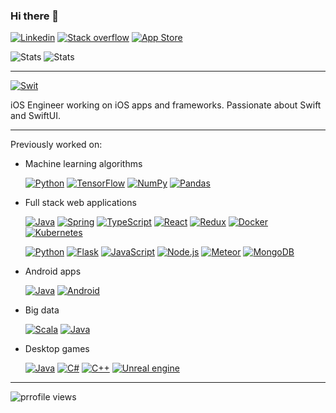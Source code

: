 ### Hi there 👋

[![Linkedin](https://img.shields.io/badge/linkedin-%230077B5.svg?&style=for-the-badge&logo=linkedin&logoColor=white)](https://linkedin.com/in/pawel-wiszenko/)
[![Stack overflow](https://img.shields.io/badge/-Stack%20overflow-FE7A16?style=for-the-badge&logo=stack-overflow&logoColor=white)](https://stackoverflow.com/users/8697793/pawello2222)
[![App Store](https://img.shields.io/badge/App_Store-0D96F6?style=for-the-badge&logo=app-store&logoColor=white)](https://apps.apple.com/pl/developer/pawel-wiszenko/id1221075218/)

![Stats](https://github-readme-stats.vercel.app/api?username=pawello2222&show_icons=true&theme=radical&hide=contribs&count_private=true&line_height=24)
![Stats](https://github-readme-stats.vercel.app/api/top-langs?username=pawello2222&theme=radical&layout=compact&langs_count=7&hide=html,css,prolog,c)

---
[![Swit](https://img.shields.io/badge/swift-%23FA7343.svg?&style=for-the-badge&logo=swift&logoColor=white)](https://github.com/pawello2222/)

iOS Engineer working on iOS apps and frameworks. Passionate about Swift and SwiftUI.

---


Previously worked on:

- Machine learning algorithms

  [![Python](https://img.shields.io/badge/python%20-%2314354C.svg?&style=for-the-badge&logo=python&logoColor=white)](https://github.com/pawello2222/)
[![TensorFlow](https://img.shields.io/badge/TensorFlow%20-%23FF6F00.svg?&style=for-the-badge&logo=TensorFlow&logoColor=white)](https://github.com/pawello2222/)
[![NumPy](https://img.shields.io/badge/numpy%20-%23013243.svg?&style=for-the-badge&logo=numpy&logoColor=white)](https://github.com/pawello2222/)
[![Pandas](https://img.shields.io/badge/pandas%20-%23150458.svg?&style=for-the-badge&logo=pandas&logoColor=white)](https://github.com/pawello2222/)

- Full stack web applications

  [![Java](https://img.shields.io/badge/java-%23ED8B00.svg?&style=for-the-badge&logo=java&logoColor=white)](https://github.com/pawello2222/)
[![Spring](https://img.shields.io/badge/spring%20-%236DB33F.svg?&style=for-the-badge&logo=spring&logoColor=white)](https://github.com/pawello2222/)
[![TypeScript](https://img.shields.io/badge/typescript%20-%23007ACC.svg?&style=for-the-badge&logo=typescript&logoColor=white)](https://github.com/pawello2222/)
[![React](https://img.shields.io/badge/react%20-%2320232a.svg?&style=for-the-badge&logo=react&logoColor=%2361DAFB)](https://github.com/pawello2222/)
[![Redux](https://img.shields.io/badge/redux%20-%23593d88.svg?&style=for-the-badge&logo=redux&logoColor=white)](https://github.com/pawello2222/)
[![Docker](https://img.shields.io/badge/docker%20-%230db7ed.svg?&style=for-the-badge&logo=docker&logoColor=white)](https://github.com/pawello2222/)
[![Kubernetes](https://img.shields.io/badge/kubernetes%20-%23326ce5.svg?&style=for-the-badge&logo=kubernetes&logoColor=white)](https://github.com/pawello2222/)

  [![Python](https://img.shields.io/badge/python%20-%2314354C.svg?&style=for-the-badge&logo=python&logoColor=white)](https://github.com/pawello2222/)
[![Flask](https://img.shields.io/badge/flask%20-%23000.svg?&style=for-the-badge&logo=flask&logoColor=white)](https://github.com/pawello2222/)
[![JavaScript](https://img.shields.io/badge/javascript%20-%23323330.svg?&style=for-the-badge&logo=javascript&logoColor=%23F7DF1E)](https://github.com/pawello2222/)
[![Node.js](https://img.shields.io/badge/node.js%20-%2343853D.svg?&style=for-the-badge&logo=node.js&logoColor=white)](https://github.com/pawello2222/)
[![Meteor](https://img.shields.io/badge/meteor%20js%20-%23d74c4c.svg?&style=for-the-badge&logo=meteor&logoColor=white)](https://github.com/pawello2222/)
[![MongoDB](https://img.shields.io/badge/MongoDB-%234ea94b.svg?&style=for-the-badge&logo=mongodb&logoColor=white)](https://github.com/pawello2222/)

- Android apps

  [![Java](https://img.shields.io/badge/java-%23ED8B00.svg?&style=for-the-badge&logo=java&logoColor=white)](https://github.com/pawello2222/)
[![Android](https://img.shields.io/badge/Android-3DDC84?style=for-the-badge&logo=android&logoColor=white)](https://github.com/pawello2222/)

- Big data

  [![Scala](https://img.shields.io/badge/scala-%23DC322F.svg?&style=for-the-badge&logo=scala&logoColor=white)](https://github.com/pawello2222/)
[![Java](https://img.shields.io/badge/java-%23ED8B00.svg?&style=for-the-badge&logo=java&logoColor=white)](https://github.com/pawello2222/)

- Desktop games

  [![Java](https://img.shields.io/badge/java-%23ED8B00.svg?&style=for-the-badge&logo=java&logoColor=white)](https://github.com/pawello2222/)
[![C#](https://img.shields.io/badge/c%23%20-%23239120.svg?&style=for-the-badge&logo=c-sharp&logoColor=white)](https://github.com/pawello2222/)
[![C++](https://img.shields.io/badge/c++%20-%2300599C.svg?&style=for-the-badge&logo=c%2B%2B&logoColor=white)](https://github.com/pawello2222/)
[![Unreal engine](https://img.shields.io/badge/unreal%20engine%20-%23313131.svg?&style=for-the-badge&logo=unreal%20engine&logoColor=white)](https://github.com/pawello2222/)


---

![prrofile views](https://visitor-badge.laobi.icu/badge?page_id=pawello2222&title=Profile%20views)
